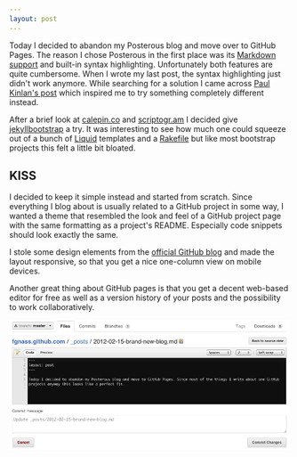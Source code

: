 ```yaml
---
layout: post
---
```


Today I decided to abandon my Posterous blog and move over to GitHub Pages. The reason I chose Posterous in the first place was its [Markdown support](http://posterous.uservoice.com/knowledgebase/articles/36531-getting-started-with-markdown) and built-in syntax highlighting. Unfortunately both features are quite cumbersome. When I wrote my last post, the syntax highlighting just didn't work anymore. While searching for a solution I came across [Paul Kinlan's post](https://plus.google.com/116059998563577101552/posts/ehd9CLM9XKQ) which inspired me to try something completely different instead.

After a brief look at [calepin.co](http://calepin.co/) and [scriptogr.am](http://scriptogr.am/) I decided give [jekyllbootstrap](http://jekyllbootstrap.com/) a try. It was interesting to see how much one could squeeze out of a bunch of [Liquid](http://liquidmarkup.org/) templates and a [Rakefile](https://github.com/plusjade/jekyll-bootstrap/blob/master/Rakefile) but like most bootstrap projects this felt a little bit bloated.

## KISS

I decided to keep it simple instead and started from scratch. Since everything I blog about is usually related to a GitHub project in some way, I wanted a theme that resembled the look and feel of a GitHub project page with the same formatting as a project's README. Especially code snippets should look exactly the same.

I stole some design elements from the [official GitHub blog](https://github.com/blog) and made the layout responsive, so that you get a nice one-column view on mobile devices.

Another great thing about GitHub pages is that you get a decent web-based editor for free as well as a version history of your posts and the possibility to work collaboratively.

![Screenshot](/images/2012-02-15-screenshot.jpg)

